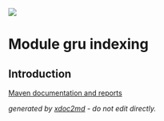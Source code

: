 ![](http://dev.lutece.paris.fr/jenkins/buildStatus/icon?job=gru-plugin-gru-indexing-deploy)
# Module gru indexing

## Introduction


[Maven documentation and reports](http://dev.lutece.paris.fr/plugins/plugin-gru-indexing/)



 *generated by [xdoc2md](https://github.com/lutece-platform/tools-maven-xdoc2md-plugin) - do not edit directly.*